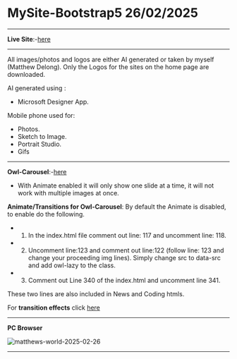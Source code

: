 # MySite-Bootstrap5 26/02/2025

---

**Live Site**:-[here](https://matthews-world.netlify.app/)

---

All images/photos and logos are either AI generated or taken by myself (Matthew Delong). 
Only the Logos for the sites on the home page are downloaded.

AI generated using : 
- Microsoft Designer App.

Mobile phone used for: 
- Photos.
- Sketch to Image.
- Portrait Studio.
- Gifs

---

**Owl-Carousel**:-[here](https://owlcarousel2.github.io/OwlCarousel2/)
- With Animate enabled it will only show one slide at a time, it will not work with multiple images at once.

**Animate/Transitions for Owl-Carousel**:
By default the Animate is disabled, to enable do the following.
- 1. In the index.html file comment out line: 117 and uncomment line: 118.
- 2. Uncomment line:123 and comment out line:122 (follow line: 123 and change your proceeding img lines). Simply change src to data-src and add owl-lazy to the class.
- 3. Comment out Line 340 of the index.html and uncomment line 341.

These two lines are also included in News and Coding htmls.

For **transition effects** click [here](https://animate.style/)

---

**PC Browser** 

![matthews-world-2025-02-26](https://github.com/user-attachments/assets/9ad40e83-4cfc-4477-8086-afb625f7f6c2)


---






